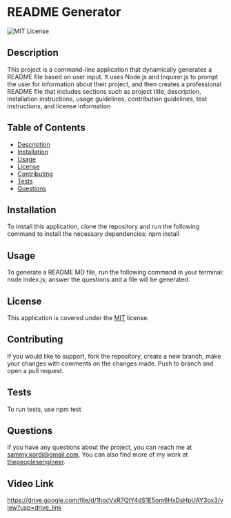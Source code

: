 
# README Generator
![MIT License](https://img.shields.io/badge/License-MIT-yellow.svg)

## Description
This project is a command-line application that dynamically generates a README file based on user input. It uses Node.js and Inquirer.js to prompt the user for information about their project, and then creates a professional README file that includes sections such as project title, description, installation instructions, usage guidelines, contribution guidelines, test instructions, and license information

## Table of Contents
- [Description](#description)
- [Installation](#installation)
- [Usage](#usage)
- [License](#license)
- [Contributing](#contributing)
- [Tests](#tests)
- [Questions](#questions)

## Installation
To install this application, clone the repository and run the following command to install the necessary dependencies: npm install

## Usage
To generate a README MD file, run the following command in your terminal: node index.js; answer the questions and a file will be generated.


## License
This application is covered under the [MIT](https://opensource.org/licenses/MIT) license.


## Contributing
If you would like to support, fork the repository, create a new branch, make your changes with comments on the changes made. Push to branch and open a pull request.

## Tests
To run tests, use npm test

## Questions
If you have any questions about the project, you can reach me at [sammy.kordi@gmail.com](mailto:sammy.kordi@gmail.com). You can also find more of my work at [thepeoplesengineer](https://github.com/thepeoplesengineer).

## Video Link
https://drive.google.com/file/d/1hocVxR7QtY4dS1E5om6HxDsHpUAY3ox3/view?usp=drive_link
